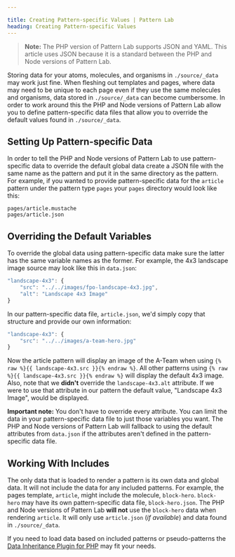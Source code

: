 ```yaml
---

title: Creating Pattern-specific Values | Pattern Lab
heading: Creating Pattern-specific Values
---
```


> **Note:** The PHP version of Pattern Lab supports JSON and YAML. This article uses JSON because it is a standard between the PHP and Node versions of Pattern Lab.

Storing data for your atoms, molecules, and organisms in `./source/_data` may work just fine. When fleshing out templates and pages, where data may need to be unique to each page even if they use the same molecules and organisms, data stored in `./source/_data` can become cumbersome. In order to work around this the PHP and Node versions of Pattern Lab allow you to define pattern-specific data files that allow you to override the default values found in `./source/_data`.

## Setting Up Pattern-specific Data

In order to tell the PHP and Node versions of Pattern Lab to use pattern-specific data to override the default global data create a JSON file with the same name as the pattern and put it in the same directory as the pattern. For example, if you wanted to provide pattern-specific data for the `article` pattern under the pattern type `pages` your `pages` directory would look like this:

```
pages/article.mustache
pages/article.json
```

## Overriding the Default Variables

To override the global data using pattern-specific data make sure the latter has the same variable names as the former. For example, the 4x3 landscape image source may look like this in `data.json`:

```javascript
"landscape-4x3": {
    "src": "../../images/fpo-landscape-4x3.jpg",
    "alt": "Landscape 4x3 Image"
}
```

In our pattern-specific data file, `article.json`, we'd simply copy that structure and provide our own information:

```javascript
"landscape-4x3": {
    "src": "../../images/a-team-hero.jpg"
}
```

Now the article pattern will display an image of the A-Team when using `{% raw %}{{ landscape-4x3.src }}{% endraw %}`. All other patterns using `{% raw %}{{ landscape-4x3.src }}{% endraw %}` will display the default 4x3 image. Also, note that we **didn't** override the `landscape-4x3.alt` attribute. If we were to use that attribute in our pattern the default value, "Landscape 4x3 Image", would be displayed.

**Important note:** You don't have to override every attribute. You can limit the data in your pattern-specific data file to just those variables you want. The PHP and Node versions of Pattern Lab will fallback to using the default attributes from `data.json` if the attributes aren't defined in the pattern-specific data file.

## Working With Includes

The only data that is loaded to render a pattern is its own data and global data. It will not include the data for any included patterns. For example, the pages template, `article`, might include the molecule, `block-hero`. `block-hero` may have its own pattern-specific data file, `block-hero.json`. The PHP and Node versions of Pattern Lab **will not** use the `block-hero` data when rendering `article`. It will only use `article.json` (_if available_) and data found in `./source/_data`.

If you need to load data based on included patterns or pseudo-patterns the [Data Inheritance Plugin for PHP](https://github.com/pattern-lab/plugin-php-data-inheritance) may fit your needs.
